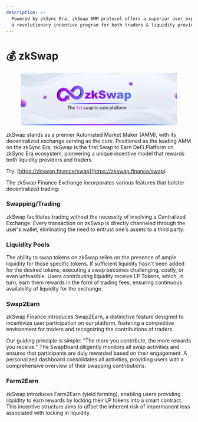 ```yaml
---
description: >-
  Powered by zkSync Era, zkSwap AMM protocol offers a superior user experience &
  a revolutionary incentive program for both traders & liquidity providers.
---
```


# 💰 zkSwap

<figure><img src="../../.gitbook/assets/cover 2.jpg" alt=""><figcaption></figcaption></figure>

zkSwap stands as a premier Automated Market Maker (AMM), with its decentralized exchange serving as the core. Positioned as the leading AMM on the zkSync Era, zkSwap is the first Swap to Earn DeFi Platform on zkSync Era ecosystem, pioneering a unique incentive model that rewards both liquidity providers and traders.

Try: [https://zkswap.finance/swap](https://zkswap.finance/swap)

The zkSwap Finance Exchange incorporates various features that bolster decentralized trading:

### Swapping/Trading

zkSwap facilitates trading without the necessity of involving a Centralized Exchange. Every transaction on zkSwap is directly channeled through the user's wallet, eliminating the need to entrust one's assets to a third party.&#x20;

### Liquidity Pools

The ability to swap tokens on zkSwap relies on the presence of ample liquidity for those specific tokens. If sufficient liquidity hasn't been added for the desired tokens, executing a swap becomes challenging, costly, or even unfeasible. Users contributing liquidity receive LP Tokens, which, in turn, earn them rewards in the form of trading fees, ensuring continuous availability of liquidity for the exchange.&#x20;

### Swap2Earn

zkSwap Finance introduces Swap2Earn, a distinctive feature designed to incentivize user participation on our platform, fostering a competitive environment for traders and recognizing the contributions of traders.

Our guiding principle is simple: "The more you contribute, the more rewards you receive." The SwapBoard diligently monitors all swap activities and ensures that participants are duly rewarded based on their engagement. A personalized dashboard consolidates all activities, providing users with a comprehensive overview of their swapping contributions.

### Farm2Earn

zkSwap introduces Farm2Earn (yield farming), enabling users providing liquidity to earn rewards by locking their LP tokens into a smart contract. This incentive structure aims to offset the inherent risk of impermanent loss associated with locking in liquidity.
